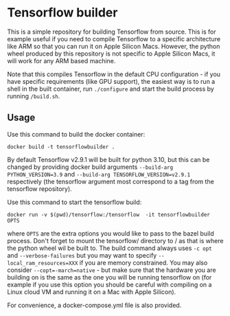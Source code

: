 # Tensorflow builder

This is a simple repository for building Tensorflow from source. This is for example useful if you need to compile Tensorflow to a specific architecture like ARM so that you can run it on Apple Silicon Macs. However, the python wheel produced by this repository is not specific to Apple Silicon Macs, it will work for any ARM based machine.

Note that this compiles Tensorflow in the default CPU configuration - if you have specific requirements (like GPU support), the easiest way is to run a shell in the built container, run `./configure` and start the build process by running `/build.sh`.

## Usage

Use this command to build the docker container:

`docker build -t tensorflowbuilder .`

By default Tensorflow v2.9.1 will be built for python 3.10, but this can be changed by providing docker build arguments `--build-arg PYTHON_VERSION=3.9` and `--build-arg TENSORFLOW_VERSION=v2.9.1` respectively (the tensorflow argument most correspond to a tag from the tensorflow repository).  

Use this command to start the tensorflow build:

`docker run -v $(pwd)/tensorflow:/tensorflow  -it tensorflowbuilder OPTS`

where `OPTS` are the extra options you would like to pass to the bazel build process. Don't forget to mount the tensorflow/ directory to / as that is where the python wheel wil be built to. The build command always uses `-c opt` and `--verbose-failures` but you may want to specify `--local_ram_resources=XXX` if you are memory constrained. You may also consider `--copt=-march=native` - but make sure that the hardware you are building on is the same as the one you will be running tensorflow on (for example if you use this option you should be careful with compiling on a Linux cloud VM and running it on a Mac with Apple Silicon).

For convenience, a docker-compose.yml file is also provided.
